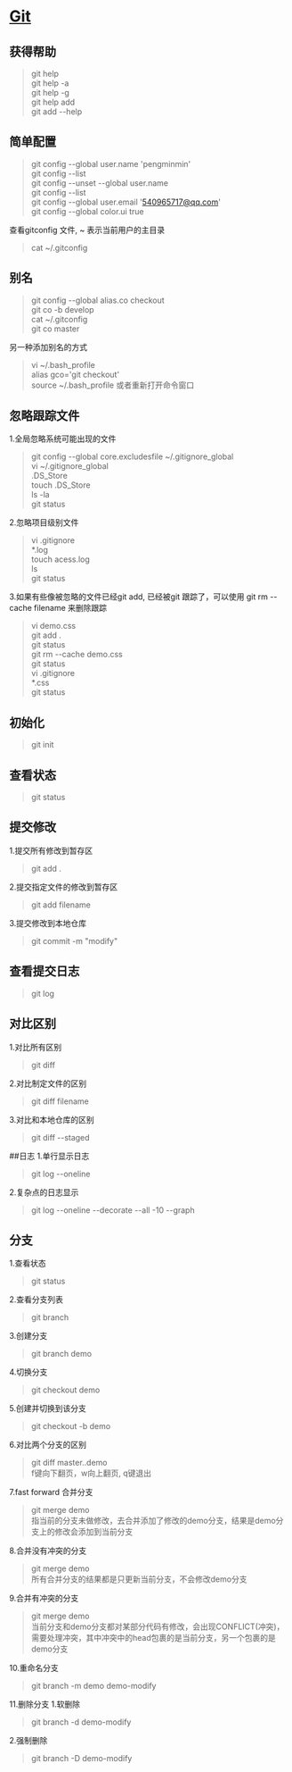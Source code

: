 # [Git](https://git-scm.com/)

## 获得帮助
> git help  
> git help -a  
> git help -g  
> git help add  
> git add --help

## 简单配置
> git config --global user.name 'pengminmin'  
> git config --list  
> git config --unset --global user.name  
> git config --list  
> git config --global user.email '540965717@qq.com'  
> git config --global color.ui true

查看gitconfig 文件, ~ 表示当前用户的主目录
> cat ~/.gitconfig

## 别名
> git config --global alias.co checkout  
> git co -b develop  
> cat ~/.gitconfig  
> git co master

另一种添加别名的方式
> vi ~/.bash_profile  
> alias gco='git checkout'  
> source ~/.bash_profile 或者重新打开命令窗口

## 忽略跟踪文件
1.全局忽略系统可能出现的文件
> git config --global core.excludesfile ~/.gitignore_global  
> vi ~/.gitignore_global  
> .DS_Store  
> touch .DS_Store  
> ls -la  
> git status

2.忽略项目级别文件
> vi .gitignore  
> \*.log  
> touch acess.log  
> ls  
> git status

3.如果有些像被忽略的文件已经git add, 已经被git 跟踪了，可以使用 git rm --cache filename 来删除跟踪
> vi demo.css  
> git add .  
> git status  
> git rm --cache demo.css  
> git status  
> vi .gitignore  
> \*.css  
> git status

## 初始化
> git init

## 查看状态
> git status

## 提交修改
1.提交所有修改到暂存区
> git add .

2.提交指定文件的修改到暂存区
> git add filename

3.提交修改到本地仓库  
> git commit -m "modify"

## 查看提交日志
> git log

## 对比区别
1.对比所有区别
> git diff

2.对比制定文件的区别
> git diff filename

3.对比和本地仓库的区别
> git diff --staged

##日志
1.单行显示日志
> git log --oneline

2.复杂点的日志显示
> git log --oneline --decorate --all -10 --graph

## 分支
1.查看状态
> git status

2.查看分支列表
> git branch

3.创建分支
> git branch demo

4.切换分支
> git checkout demo

5.创建并切换到该分支
> git checkout -b demo

6.对比两个分支的区别
> git diff master..demo  
> f键向下翻页，w向上翻页, q键退出

7.fast forward 合并分支
> git merge demo  
> 指当前的分支未做修改，去合并添加了修改的demo分支，结果是demo分支上的修改会添加到当前分支  

8.合并没有冲突的分支
> git merge demo  
> 所有合并分支的结果都是只更新当前分支，不会修改demo分支

9.合并有冲突的分支
> git merge demo  
> 当前分支和demo分支都对某部分代码有修改，会出现CONFLICT(冲突)，需要处理冲突，其中冲突中的head包裹的是当前分支，另一个包裹的是demo分支

10.重命名分支
> git branch -m demo demo-modify

11.删除分支
1.软删除
> git branch -d demo-modify  

2.强制删除
> git branch -D demo-modify
